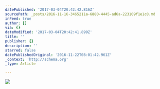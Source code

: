 ```yaml
---
datePublished: '2017-03-04T20:42:42.816Z'
sourcePath: _posts/2016-11-16-3465211a-6880-4445-ad6a-223109f1e1c0.md
inFeed: true
author: []
via: {}
dateModified: '2017-03-04T20:42:41.899Z'
title: ''
publisher: {}
description: ''
starred: false
datePublishedOriginal: '2016-11-22T08:01:42.961Z'
_context: 'http://schema.org'
_type: Article

---
```

![](https://the-grid-user-content.s3-us-west-2.amazonaws.com/e09c4cfd-3844-4a52-a727-e8a170287c7e.jpg)